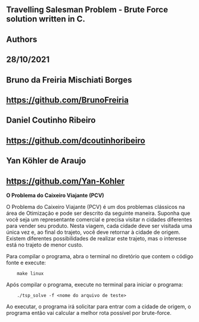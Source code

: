 ## Travelling Salesman Problem - Brute Force solution written in C. 

## Authors
## 28/10/2021

## Bruno da Freiria Mischiati Borges 
## https://github.com/BrunoFreiria

## Daniel Coutinho Ribeiro
## https://github.com/dcoutinhoribeiro

## Yan Köhler de Araujo
## https://github.com/Yan-Kohler

**O Problema do Caixeiro Viajante (PCV)**

O Problema do Caixeiro Viajante (PCV) é um dos problemas clássicos na
área de Otimização e pode ser descrito da seguinte maneira. Suponha que você
seja um representante comercial e precisa visitar n cidades diferentes para vender
seu produto. Nesta viagem, cada cidade deve ser visitada uma única vez e, ao
final do trajeto, você deve retornar à cidade de origem. Existem diferentes
possibilidades de realizar este trajeto, mas o interesse está no trajeto de menor
custo.

Para compilar o programa, abra o terminal no diretório que contem o código fonte e execute: 

```
    make linux
```

Após compilar o programa, execute no terminal para iniciar o programa:

```
    ./tsp_solve -f <nome do arquivo de teste>
```

Ao executar, o programa irá solicitar para entrar com a cidade de origem, o programa então vai calcular a melhor rota possível por brute-force. 

